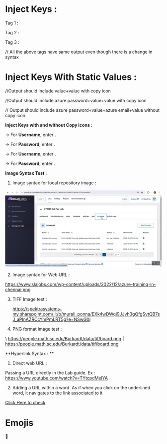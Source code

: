 # Inject Keys : 

Tag 1 : <inject key="AzureAdUserEmail">

Tag 2 : <inject key="AzureAdUserEmail" />

Tag 3 : <inject key="AzureAdUserEmail"></inject>

// All the above tags have same output even though there is a change in syntax 

# Inject Keys With Static Values :

<inject key="testKey2" value="StaticValue2" key="testkay1"  value="StaticValue1" />  //Output should include value+value with copy icon

<inject key="AzureAdUserPassword" value="StaticValue3" key="testkay2"  value="StaticValue2" />  //Output should include azure password+value+value with copy icon

<inject key="AzureAdUserPassword" value="StaticValue2" key="AzureAdUserEmail" value="StaticValue1" enableCopy="false" /> // Output should include azure password+value+azure email+value without copy icon 

**Inject Keys with and without Copy icons :**

   -> For **Username**, enter <inject key="AzureAdUserEmail" enableCopy="true" />.

   -> For **Password**, enter <inject key="AzureAdUserPassword" enableCopy="true" />.

   -> For **Username**, enter <inject key="AzureAdUserEmail" enableCopy="false" />.

   -> For **Password**, enter <inject key="AzureAdUserPassword" enableCopy="false" />.


**Image Syntax Test :**

1. Image syntax for local repository image : 

  ![Local Image](Images/image%20(88).png)

2. Image syntax for Web URL : 
         
  https://www.slajobs.com/wp-content/uploads/2022/12/azure-training-in-chennai.png

3. TIFF Image test : 

   https://spektrasystems-my.sharepoint.com/:i:/p/murali_ponna/EXk4wDWqi9JJvh3gQfgSvtQB7sJ_aPInAZRCcYmPmLRT5g?e=NSwG0j

4. PNG format image test :

  \ https://people.math.sc.edu/Burkardt/data/tif/board.png
  | https://people.math.sc.edu/Burkardt/data/tif/board.png

**Hyperlink Syntax : **

1. Direct web URL :

Passing a URL directly in the Lab guide. Ex : https://www.youtube.com/watch?v=TYtcpdMelYA 

2. Adding a URL within a word. As if when you click on the underlined word, it navigates to the link associated to it

[Click Here to check](https://www.notion.so/wizio/f9e7ee31bac441368956856e5a2d0221?v=c19b50b29381493ebda0e48051552337)      

# Emojis 
🙏


